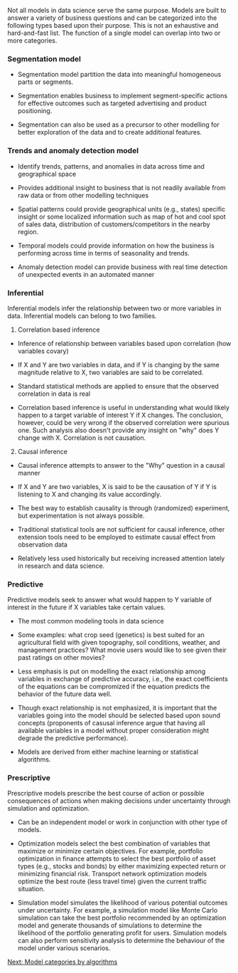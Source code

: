 
Not all models in data science serve the same purpose. Models are built to answer a variety of business questions and can be categorized into the following types based upon their purpose. This is not an exhaustive and hard-and-fast list. The function of a single model can overlap into two or more categories.

### Segmentation model

- Segmentation model partition the data into meaningful homogeneous parts or segments. 

- Segmentation enables business to implement segment-specific actions for effective outcomes such as targeted advertising and product positioning.

- Segmentation can also be used as a precursor to other modelling for better exploration of the data and to create additional features. 


### Trends and anomaly detection model

- Identify trends, patterns, and anomalies in data across time and geographical space 

- Provides additional insight to business that is not readily available from raw data or from other modelling techniques

- Spatial patterns could provide geographical units (e.g., states) specific insight or some localized information such as map of hot and cool spot of sales data, distribution of customers/competitors in the nearby region.

- Temporal models could provide information on how the business is performing across time in terms of seasonality and trends. 

- Anomaly detection model can provide business with real time detection of unexpected events in an automated manner


###  Inferential

Inferential models infer the relationship between two or more variables in data. Inferential models can belong to two families.

1. Correlation based inference

- Inference of relationship between variables based upon correlation (how variables covary)

- If X and Y are two variables in data, and if Y is changing by the same magnitude relative to X, two variables are said to be correlated.

- Standard statistical methods are applied to ensure that the observed correlation in data is real

- Correlation based inference is useful in understanding what would likely happen to a target variable of interest Y if X changes. The conclusion, however, could be very wrong if the observed correlation were spurious one. Such analysis also doesn't provide any insight on "why" does Y change with X. Correlation is not causation.

2. Causal inference 

- Causal inference attempts to answer to the "Why" question in a causal manner

- If X and Y are two variables, X is said to be the causation of Y if Y is listening to X and changing its value accordingly.

- The best way to establish causality is through (randomized) experiment, but experimentation is not always possible.

- Traditional statistical tools are not sufficient for causal inference, other extension tools need to be employed to estimate causal effect from observation data

- Relatively less used historically but receiving increased attention lately in research and data science.


### Predictive

Predictive models seek to answer what would happen to Y variable of interest in the future if X variables take certain values. 

- The most common modeling tools in data science

- Some examples: what crop seed (genetics) is best suited for an agricultural field with given topography, soil conditions, weather, and management practices? What movie users would like to see given their past ratings on other movies?

- Less emphasis is put on modelling the exact relationship among variables in exchange of predictive accuracy, i.e., the exact coefficients of the equations can be compromized if the equation predicts the behavior of the future data well.

- Though exact relationship is not emphasized, it is important that the variables going into the model should be selected based upon sound concepts (proponents of casusal inference argue that having all available variables in a model without proper consideration might degrade the predictive performance).

- Models are derived from either machine learning or statistical algorithms.



### Prescriptive
 
Prescriptive models prescribe the best course of action or possible consequences of actions when making decisions under uncertainty through simulation and optimization. 

- Can be an independent model or work in conjunction with other type of models. 

- Optimization models select the best combination of variables that maximize or minimize certain objectives. For example, portfolio optimization in finance attempts to select the best portfolio of asset types (e.g., stocks and bonds) by either maximizing expected return or minimizing financial risk. Transport network optimization models optimize the best route (less travel time) given the current traffic situation.

- Simulation model simulates the likelihood of various potential outcomes under uncertainty. For example, a simulation model like Monte Carlo simulation can take the best portfolio recommended by an optimization model and generate thousands of simulations to determine the likelihood of the portfolio generating profit for users. Simulation models can also perform sensitivity analysis to determine the behaviour of the model under various scenarios.



[Next: Model categories by algorithms](types-by-framework.md)
